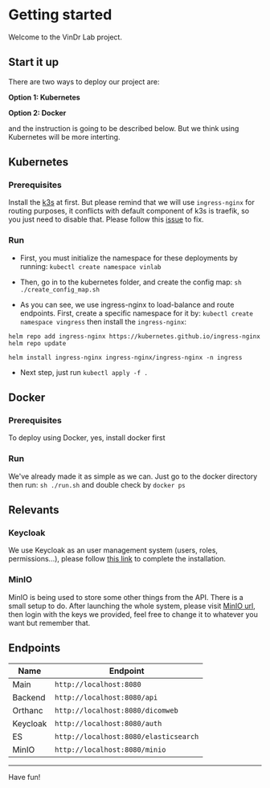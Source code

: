 # Getting started

Welcome to the VinDr Lab project.

## Start it up

There are two ways to deploy our project are:

**Option 1: Kubernetes**

**Option 2: Docker**

and the instruction is going to be described below. But we think using Kubernetes will be more interting.

## Kubernetes

### Prerequisites

Install the <a href="https://k3s.io/">k3s</a> at first. But please remind that we will use `ingress-nginx` for routing purposes, it conflicts with default component of k3s is traefik, so you just need to disable that. Please follow this <a href="https://github.com/k3s-io/k3s/issues/1160" target="_top">issue</a> to fix.

### Run

- First, you must initialize the namespace for these deployments by running: `kubectl create namespace vinlab`

- Then, go in to the kubernetes folder, and create the config map: `sh ./create_config_map.sh`

- As you can see, we use ingress-nginx to load-balance and route endpoints.
  First, create a specific namespace for it by: `kubectl create namespace vingress` then install the `ingress-nginx`:

```
helm repo add ingress-nginx https://kubernetes.github.io/ingress-nginx
helm repo update

helm install ingress-nginx ingress-nginx/ingress-nginx -n ingress
```

- Next step, just run `kubectl apply -f .`

## Docker

### Prerequisites

To deploy using Docker, yes, install docker first

### Run

We've already made it as simple as we can. Just go to the docker directory then run: `sh ./run.sh` and double check by `docker ps`

## Relevants

### Keycloak

We use Keycloak as an user management system (users, roles, permissions...), please follow [this link](KEYCLOAK.md) to complete the installation.

### MinIO

MinIO is being used to store some other things from the API. There is a small setup to do. After launching the whole system, please visit [MinIO url](http://localhost:8080/minio), then login with the keys we provided, feel free to change it to whatever you want but remember that.

## Endpoints

| Name     | Endpoint                              |
| -------- | ------------------------------------- |
| Main     | `http://localhost:8080`               |
| Backend  | `http://localhost:8080/api`           |
| Orthanc  | `http://localhost:8080/dicomweb`      |
| Keycloak | `http://localhost:8080/auth`          |
| ES       | `http://localhost:8080/elasticsearch` |
| MinIO    | `http://localhost:8080/minio`         |

---

Have fun!

&nbsp;